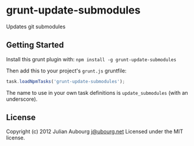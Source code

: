 # grunt-update-submodules

Updates git submodules

## Getting Started

Install this grunt plugin with: `npm install -g grunt-update-submodules`

Then add this to your project's `grunt.js` gruntfile:

```javascript
task.loadNpmTasks('grunt-update-submodules');
```

The name to use in your own task definitions is `update_submodules` (with an underscore).

## License
Copyright (c) 2012 Julian Aubourg <j@ubourg.net>
Licensed under the MIT license.
